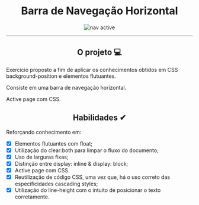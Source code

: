 <div align="center"><h1>Barra de Navegação Horizontal</h1>

![nav active]()


</div>


---

<div align="center"><h2>O projeto 💻</h2></div>

Exercício proposto a fim de aplicar os conhecimentos obtidos em  CSS background-position e elementos flutuantes. <br>

Consiste em uma barra de navegação horizontal. <br>

Active page com CSS.

<div align="center"><h2>Habilidades ✔</h2></div>

Reforçando conhecimento em:

 - [x] Elementos flutuantes com float;
 - [x] Utilização do clear:both para limpar o fluxo do documento;
 - [x] Uso de larguras fixas;
 - [x] Distinção entre display: inline & display: block;
 - [x] Active page com CSS.
 - [x] Reutilização de código CSS, uma vez que, há o uso correto das especificidades cascading styles;
 - [x] Utilização do line-height com o intuito de posicionar o texto corretamente.